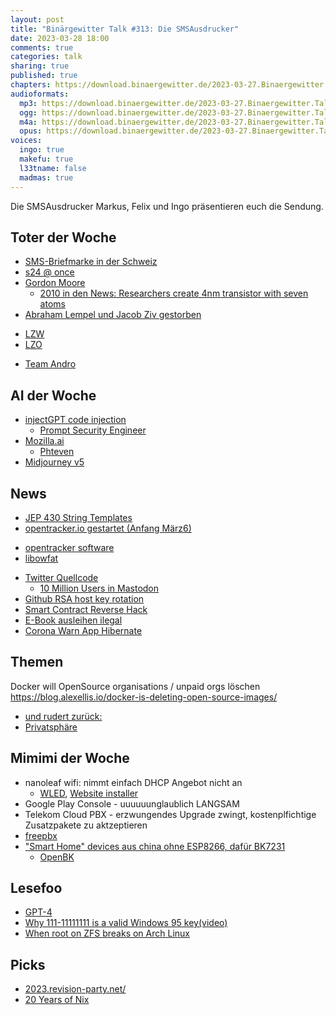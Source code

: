 ```yaml
---
layout: post
title: "Binärgewitter Talk #313: Die SMSAusdrucker"
date: 2023-03-28 18:00
comments: true
categories: talk
sharing: true
published: true
chapters: https://download.binaergewitter.de/2023-03-27.Binaergewitter.Talk.313.chapters.txt
audioformats:
  mp3: https://download.binaergewitter.de/2023-03-27.Binaergewitter.Talk.313.mp3
  ogg: https://download.binaergewitter.de/2023-03-27.Binaergewitter.Talk.313.ogg
  m4a: https://download.binaergewitter.de/2023-03-27.Binaergewitter.Talk.313.m4a
  opus: https://download.binaergewitter.de/2023-03-27.Binaergewitter.Talk.313.opus
voices:
  ingo: true
  makefu: true
  l33tname: false
  madmas: true
---
```

Die SMSAusdrucker Markus, Felix und Ingo präsentieren euch die Sendung.

## Toter der Woche
- [SMS-Briefmarke in der Schweiz]( https://www.inside-it.ch/die-sms-briefmarke-hat-ausfrankiert-20230301 )
- [s24 @ once](https://www.s25atonce.de/)
- [Gordon Moore]( https://www.heise.de/news/Gordon-Moore-ist-tot-8024317.html )
  * [2010 in den News: Researchers create 4nm transistor with seven atoms]( https://science.slashdot.org/story/10/05/26/1412214/researchers-create-4nm-transistor-with-seven-atoms )
- [Abraham Lempel und Jacob Ziv gestorben]( https://mastodon.social/@dosnostalgic/110090845335895604 )
 * [LZW]( https://de.wikipedia.org/wiki/Lempel-Ziv-Welch-Algorithmus )
 * [LZO]( https://de.wikipedia.org/wiki/Lempel-Ziv-Oberhumer )
- [Team Andro]( https://www.gannikus.de/news/bodybuilding-plattform-team-andro-abgeschaltet/ )

## AI der Woche
- [injectGPT code injection]( https://blog.luitjes.it/posts/injectgpt-most-polite-exploit-ever/ )
  - [Prompt Security Engineer]( https://news.ycombinator.com/item?id=34495836 )
- [Mozilla.ai]( https://www.heise.de/news/Mozilla-ai-30-Millionen-US-Dollar-fuer-vertrauenswuerdige-Open-Source-KI-7687856.html )
  - [Phteven]( https://www.meme-arsenal.com/memes/c570a5aba2b9ee1b14e719af77924ee2.jpg )
- [Midjourney v5]( https://arstechnica.com/information-technology/2023/03/ai-imager-midjourney-v5-stuns-with-photorealistic-images-and-5-fingered-hands/ )

## News

- [JEP 430 String Templates]( https://openjdk.org/jeps/430 )
- [opentracker.io gestartet (Anfang März6)]( opentracker.io/faq.html )
 * [opentracker software]( https://erdgeist.org/arts/software/opentracker/ )
 * [libowfat]( https://github.com/NixOS/nixpkgs/blob/master/pkgs/development/libraries/lijbowfat/default.nix )
- [Twitter Quellcode]( https://www.tagesschau.de/wirtschaft/twitter-software-code-101.html )
  - [10 Million Users in Mastodon]( https://www.computing.co.uk/news/4086914/mastodon-tops-million-users )
- [Github RSA host key rotation]( https://github.blog/2023-03-23-we-updated-our-rsa-ssh-host-key/ )
- [Smart Contract Reverse Hack]( https://www.heise.de/news/Kryptowaehrungen-Gericht-laesst-Smart-Contract-umprogrammieren-7533982.html?seite=all )
- [E-Book ausleihen ilegal]( https://www.heise.de/news/Klage-gegen-Internet-Archive-Ausleihen-von-E-Books-war-rechtswidrig-8080944.html )
- [Corona Warn App Hibernate]( https://www.heise.de/news/Schlafmodus-Corona-Warn-App-wird-voruebergehend-stillgelegt-8044693.html )

## Themen

Docker will OpenSource organisations / unpaid orgs löschen https://blog.alexellis.io/docker-is-deleting-open-source-images/
- [und rudert zurück:]( https://www.heise.de/news/Docker-rudert-zurueck-Kostenloses-Angebot-bleibt-erhalten-8109708.html )
- [Privatsphäre](https://www.heise.de/news/USA-Katholikenorganisation-kauft-App-Daten-und-findet-Priester-auf-Grindr-Co-7543463.html )

## Mimimi der Woche
- nanoleaf wifi: nimmt einfach DHCP Angebot nicht an
  - [WLED]( https://kno.wled.ge/ ), [Website installer]( https://install.wled.me/ )
- Google Play Console - uuuuuunglaublich LANGSAM 
- Telekom Cloud PBX - erzwungendes Upgrade zwingt, kostenplfichtige Zusatzpakete zu aktzeptieren
 - [freepbx](https://www.freepbx.org/)
- ["Smart Home" devices aus china ohne ESP8266, dafür BK7231]( https://templates.blakadder.com/aubess_16A_plug.html )
  - [OpenBK]( https://github.com/openshwprojects/OpenBK7231T_App )
  
## Lesefoo
- [GPT-4]( https://cdn.openai.com/papers/gpt-4.pdf )
- [Why 111-11111111 is a valid Windows 95 key(video)]( https://www.youtube.com/watch?v=cwyH59nACzQ )
- [When root on ZFS breaks on Arch Linux]( https://blog.mnus.de/2023/03/archlinux-zfs/ )

## Picks

- [2023.revision-party.net/](http://2023.revision-party.net/ )
- [20 Years of Nix](https://20th.nixos.org/)

